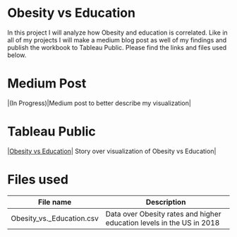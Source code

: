 # Obesity vs Education
In this project I will analyze how Obesity and education is correlated.
Like in all of my projects I will make a medium blog post as well of my findings and publish the workbook to Tableau Public.
Please find the links and files used below.

# Medium Post
|(In Progress)|Medium post to better describe my visualization|

# Tableau Public
|[Obesity vs Education](https://public.tableau.com/profile/elias.nordlinder#!/vizhome/Obesity_vs_education/ObesityvsEducation)| Story over visualization of Obesity vs Education|

# Files used
|File name|Description| 
|---|---|
|Obesity_vs._Education.csv|Data over Obesity rates and higher education levels in the US in 2018|
